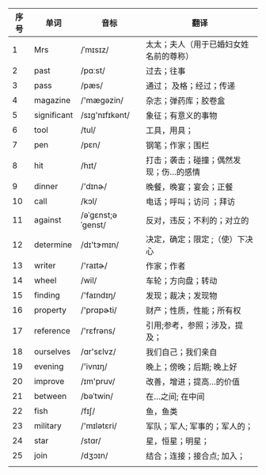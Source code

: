 | 序号 | 单词        | 音标              | 翻译                                   |
| ---- | ----------- | ----------------- | -------------------------------------- |
| 1    | Mrs         | /ˈmɪsɪz/          | 太太；夫人（用于已婚妇女姓名前的尊称） |
| 2    | past        | /pɑːst/           | 过去；往事                             |
| 3    | pass        | /pæs/             | 通过； 及格；经过；传递                |
| 4    | magazine    | /'mæɡəzin/        | 杂志；弹药库；胶卷盒                   |
| 5    | significant | /sɪɡ'nɪfɪkənt/    | 象征；有意义的事物                     |
| 6    | tool        | /tul/             | 工具，用具；                           |
| 7    | pen         | /pɛn/             | 钢笔；作家；围栏                       |
| 8    | hit         | /hɪt/             | 打击；袭击；碰撞；偶然发现；伤…的感情  |
| 9    | dinner      | /'dɪnɚ/           | 晚餐，晚宴；宴会；正餐                 |
| 10   | call        | /kɔl/             | 电话；呼叫；访问 ；拜访                |
| 11   | against     | /əˈɡɛnst;əˈɡenst/ | 反对，违反；不利的；对立的             |
| 12   | determine   | /dɪ'tɝmɪn/        | 决定，确定；限定 ;（使）下决心         |
| 13   | writer      | /'raɪtɚ/          | 作家；作者                             |
| 14   | wheel       | /wil/             | 车轮；方向盘；转动                     |
| 15   | finding     | /'faɪndɪŋ/        | 发现；裁决；发现物                     |
| 16   | property    | /'prɑpɚti/        | 财产；性质，性能；所有权               |
| 17   | reference   | /'rɛfrəns/        | 引用;参考，参照；涉及，提及；          |
| 18   | ourselves   | /ɑr'sɛlvz/        | 我们自己；我们亲自                     |
| 19   | evening     | /'ivnɪŋ/          | 晚上；傍晚；后期; 晚上好               |
| 20   | improve     | /ɪm'pruv/         | 改善，增进；提高…的价值                |
| 21   | between     | /bəˈtwin/         | 在…之间;  在中间                       |
| 22   | fish        | /fɪʃ/             | 鱼，鱼类                               |
| 23   | military    | /'mɪlətɛri/       | 军队；军人; 军事的；军人的；           |
| 24   | star        | /stɑr/            | 星，恒星；明星；                       |
| 25   | join        | /dʒɔɪn/           | 结合；连接；接合点;  加入；            |
|      |             |                   |                                        |
